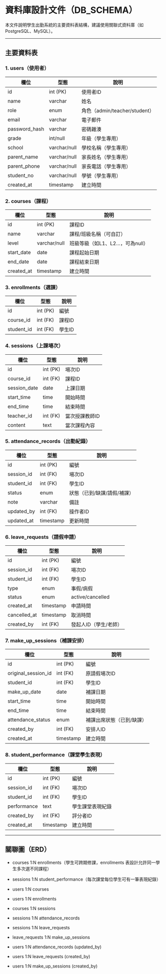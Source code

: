 # 資料庫設計文件（DB_SCHEMA）

本文件說明學生出勤系統的主要資料表結構，建議使用關聯式資料庫（如 PostgreSQL、MySQL）。

---

## 主要資料表

### 1. users（使用者）
| 欄位         | 型態         | 說明         |
|--------------|--------------|--------------|
| id           | int (PK)     | 使用者ID     |
| name         | varchar      | 姓名         |
| role         | enum         | 角色（admin/teacher/student）|
| email        | varchar      | 電子郵件     |
| password_hash| varchar      | 密碼雜湊     |
| grade        | int/null     | 年級（學生專用）|
| school       | varchar/null | 學校名稱（學生專用）|
| parent_name  | varchar/null | 家長姓名（學生專用）|
| parent_phone | varchar/null | 家長電話（學生專用）|
| student_no   | varchar/null | 學號（學生專用）|
| created_at   | timestamp    | 建立時間     |

### 2. courses（課程）
| 欄位         | 型態         | 說明         |
|--------------|--------------|--------------|
| id           | int (PK)     | 課程ID       |
| name         | varchar      | 課程/班級名稱（可自訂）     |
| level        | varchar/null | 班級等級（如L1、L2…，可為null）|
| start_date   | date         | 課程起始日期 |
| end_date     | date         | 課程結束日期 |
| created_at   | timestamp    | 建立時間     |

### 3. enrollments（選課）
| 欄位         | 型態         | 說明         |
|--------------|--------------|--------------|
| id           | int (PK)     | 編號         |
| course_id    | int (FK)     | 課程ID       |
| student_id   | int (FK)     | 學生ID       |

### 4. sessions（上課場次）
| 欄位         | 型態         | 說明         |
|--------------|--------------|--------------|
| id           | int (PK)     | 場次ID       |
| course_id    | int (FK)     | 課程ID       |
| session_date | date         | 上課日期     |
| start_time   | time         | 開始時間     |
| end_time     | time         | 結束時間     |
| teacher_id   | int (FK)     | 當次授課教師ID |
| content      | text         | 當次課程內容 |

### 5. attendance_records（出勤紀錄）
| 欄位         | 型態         | 說明         |
|--------------|--------------|--------------|
| id           | int (PK)     | 編號         |
| session_id   | int (FK)     | 場次ID       |
| student_id   | int (FK)     | 學生ID       |
| status       | enum         | 狀態（已到/缺課/請假/補課）|
| note         | varchar      | 備註         |
| updated_by   | int (FK)     | 操作者ID     |
| updated_at   | timestamp    | 更新時間     |

### 6. leave_requests（請假申請）
| 欄位         | 型態         | 說明         |
|--------------|--------------|--------------|
| id           | int (PK)     | 編號         |
| session_id   | int (FK)     | 場次ID       |
| student_id   | int (FK)     | 學生ID       |
| type         | enum         | 事假/病假    |
| status       | enum         | active/cancelled |
| created_at   | timestamp    | 申請時間     |
| cancelled_at | timestamp    | 取消時間     |
| created_by   | int (FK)     | 發起人ID（學生/老師）|

### 7. make_up_sessions（補課安排）
| 欄位         | 型態         | 說明         |
|--------------|--------------|--------------|
| id           | int (PK)     | 編號         |
| original_session_id | int (FK) | 原請假場次ID |
| student_id   | int (FK)     | 學生ID       |
| make_up_date | date         | 補課日期     |
| start_time   | time         | 開始時間     |
| end_time     | time         | 結束時間     |
| attendance_status | enum      | 補課出席狀態（已到/缺課）|
| created_by   | int (FK)     | 安排人ID     |
| created_at   | timestamp    | 建立時間     |

### 8. student_performance（課堂學生表現）
| 欄位         | 型態         | 說明         |
|--------------|--------------|--------------|
| id           | int (PK)     | 編號         |
| session_id   | int (FK)     | 場次ID       |
| student_id   | int (FK)     | 學生ID       |
| performance  | text         | 學生課堂表現紀錄 |
| created_by   | int (FK)     | 評分者ID     |
| created_at   | timestamp    | 建立時間     |

---

## 關聯圖（ERD）
- courses 1:N enrollments（學生可跨期修課，enrollments 表設計允許同一學生多次選不同課程）
- sessions 1:N student_performance（每次課堂每位學生可有一筆表現紀錄）

- users 1:N courses
- users 1:N enrollments
- courses 1:N sessions
- sessions 1:N attendance_records
- sessions 1:N leave_requests
- leave_requests 1:N make_up_sessions
- users 1:N attendance_records (updated_by)
- users 1:N leave_requests (created_by)
- users 1:N make_up_sessions (created_by)
